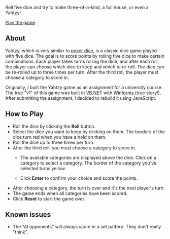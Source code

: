 Roll five dice and try to make three-of-a-kind, a full house, or even a Yahtzy!

<a href="/games/game-yahtzy" class="button">Play the game</a>

## About

Yahtzy, which is very similar to [poker dice][poker-dice], is a classic dice
game played with five
dice. The goal is to score points by rolling five dice to make certain
combinations. Each player takes turns rolling the dice, and after each roll, the
player can choose which dice to keep and which to re-roll. The dice can be
re-rolled up to three times per turn. After the third roll, the player must
choose a category to score in.

Originally, I built the Yahtzy game as an assignment for a university course.
The true "v1" of this game was built in [VB.NET][vbnet] with
[Winforms][Winforms] (true story!).
After submitting the assignment, I decided to rebuild it using JavaScript.

## How to Play

* Roll the dice by clicking the **Roll** button.
* Select the dice you want to keep by clicking on them. The borders of the
  dice turn red when you have a hold on them.
* Roll the dice up to three times per turn.
* After the third roll, you must choose a category to score in.
  +  The available categories are displayed above the dice. Click on a category
     to select a category. The border of the category you've selected turns
     yellow.

  + Click **Enter** to confirm your choice and score the points.
* After choosing a category, the turn is over and it's the next player's turn.
* The game ends when all categories have been scored.
* Click **Reset** to start the game over.

## Known issues

+ The "AI opponents" will always score in a set pattern. They don't really
  "think".

[poker-dice]: https://www.britannica.com/topic/poker-dice
[vbnet]: https://en.wikipedia.org/wiki/Visual_Basic_(.NET)
[Winforms]: https://en.wikipedia.org/wiki/Windows_Forms
